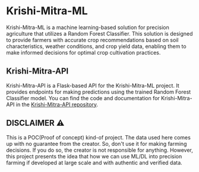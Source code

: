 # Krishi-Mitra-ML

Krishi-Mitra-ML is a machine learning-based solution for precision agriculture that utilizes a Random Forest Classifier. 
This solution is designed to provide farmers with accurate crop recommendations based on soil characteristics, weather conditions, and crop yield data, enabling them to make informed decisions for optimal crop cultivation practices.

## Krishi-Mitra-API

Krishi-Mitra-API is a Flask-based API for the Krishi-Mitra-ML project. 
It provides endpoints for making predictions using the trained Random Forest Classifier model. 
You can find the code and documentation for Krishi-Mitra-API in the [Krishi-Mitra-API repository](https://github.com/0xSushmanth/Krishi-Mitra-API).


## DISCLAIMER ⚠️
This is a POC(Proof of concept) kind-of project. The data used here comes up with no guarantee from the creator. So, don't use it for making farming decisions. If you do so, the creator is not responsible for anything. However, this project presents the idea that how we can use ML/DL into precision farming if developed at large scale and with authentic and verified data.


